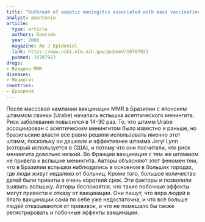 ```yaml
---
title: "Outbreak of aseptic meningitis associated with mass vaccination with a urabe-containing measles-mumps-rubella vaccine: implications for immunization programs"
analyst: amantonio
article:
  type: article
  authors: Dourado
  year: 2000
  magazine: Am J Epidemiol
  link: https://www.ncbi.nlm.nih.gov/pubmed/10707922
  pubmed: 10707922
drugs:
- Вакцина MMR
diseases:
- Менингит
countries:
- Бразилия
---
```


После массовой кампании вакцинации MMR в Бразилии с японским штаммом свинки (Urabe) началась вспышка асептического менингита. Риск заболевания повысился в 14-30 раз.
То, что штамм Urabe ассоциирован с асептическим менингитом было известно и раньше, но бразильские власти все равно решили использовать именно этот штамм, поскольку он дешевле и эффективнее штамма Jeryl Lynn (который используется в США), и потому что они посчитали, что риск менингита довольно низкий.
Во Франции вакцинация с тем же штаммом не привела к вспышке менингита. Авторы объясняют этот феномен тем, что в Бразилии вспышки наблюдались в основном в больших городах, где люди живут недалеко от больниц. Кроме того, большое количество детей были привиты в очень короткий срок. Эти факторы и позволили выявить вспышку.
Авторы беспокоятся, что такие побочные эффекты могут привести к отказу от вакцинации. Они пишут, что вера людей в благо вакцинации сама по себе уже недостаточна, и что всё больше людей отказываются от прививок, и что не помешало бы также регистрировать и побочные эффекты вакцинации.
